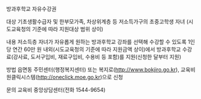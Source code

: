 방과후학교 자유수강권

대상
 기초생활수급자 및 한부모가족, 차상위계층 등 저소득가구의 초중고학생 자녀 (시도교육청의 기준에 따라 지원대상 범위 상이)

내용
 저소득층 자녀가 자유롭게 원하는 방과후학교 강좌를 선택해 수강할 수 있도록 1인당 연간 60만 원 내외(시도교육청의 기준에 따라 지원금액 상이)에서 방과후학교 수강료(강사료, 도서구입비, 재료구입비, 수용비 등 포함)를 지원(신청한 달부터 지원)

방법
 읍면동 주민센터(행정복지센터) 또는 복지로(http://www.bokjiro.go.kr), 교육비원클릭시스템(http://oneclick.moe.go.kr)으로 신청

문의
 교육비 중앙상담센터(전화 1544-9654)
